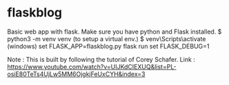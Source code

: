 # flaskblog
Basic web app with flask.
Make sure you have python and Flask installed.
$ python3 -m venv venv (to setup a virtual env.)
$ venv\Scripts\activate (windows)
set FLASK_APP=flaskblog.py
flask run
set FLASK_DEBUG=1

Note : This is built by following the tutorial of Corey Schafer.
Link : https://www.youtube.com/watch?v=UIJKdCIEXUQ&list=PL-osiE80TeTs4UjLw5MM6OjgkjFeUxCYH&index=3
